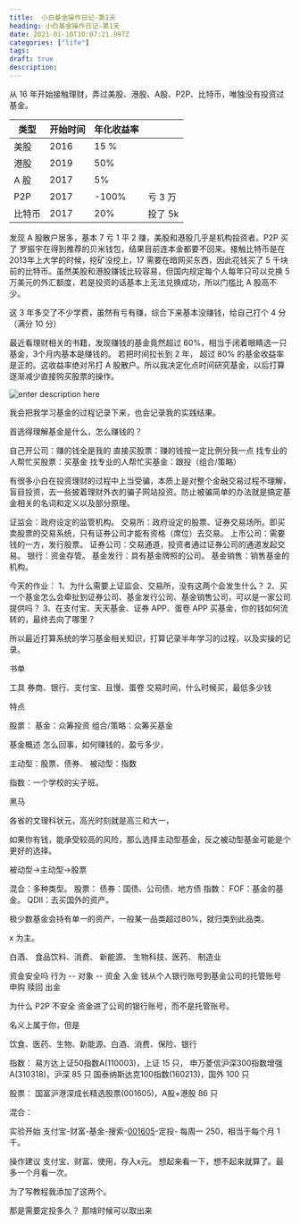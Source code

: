 ```yaml
---
title:  小白基金操作日记-第1天
heading: 小白基金操作日记-第1天
date: 2021-01-10T10:07:21.997Z
categories: ["life"]
tags: 
draft: true
description: 
---
```


从 16 年开始接触理财，弄过美股、港股、A股、P2P、比特币，唯独没有投资过基金。

|   类型  |  开始时间   |  年化收益率    |     |
| --- | --- | --- | --- |
|  美股   |  2016   |   15 %  |     |
|  港股  |   2019  |   50%  |     |
|   A 股  |  2017   |  5%   |     |
|   P2P  |  2017   |  -100%   |   亏 3 万  |
|   比特币  |  2017   |  20%   |  投了 5k   |

发现 A 股散户居多，基本 7 亏 1 平 2 赚，美股和港股几乎是机构投资者。P2P 买了 罗振宇在得到推荐的贝米钱包，结果目前连本金都要不回来。接触比特币是在 2013年上大学的时候，挖矿没挖上，17 需要在暗网买东西，因此花钱买了 5 千块前的比特币。虽然美股和港股赚钱比较容易，但国内规定每个人每年只可以兑换 5 万美元的外汇额度，若是投资的话基本上无法兑换成功，所以门槛比 A 股高不少。

这 3 年多交了不少学费，虽然有亏有赚，综合下来基本没赚钱，给自己打个 4 分（满分 10 分）


最近看理财相关的书籍，发现赚钱的基金竟然超过 60%，相当于闭着眼睛选一只基金，3个月内基本是赚钱的。
若把时间拉长到 2 年， 超过 80% 的基金收益率是正的。这收益率绝对吊打 A 股散户。所以我决定化点时间研究基金，以后打算逐渐减少直接购买股票的操作。 


![enter description here](https://gitee.com/smile365/blogimg/raw/master/sxy91/1610892919703.png)


我会把我学习基金的过程记录下来，也会记录我的实践结果。

首选得理解基金是什么，怎么赚钱的？

自己开公司：赚的钱全是我的
直接买股票：赚的钱按一定比例分我一点
找专业的人帮忙买股票：买基金
找专业的人帮忙买基金：跟投（组合/策略）



有很多小白在投资理财的过程中上当受骗，本质上是对整个金融交易过程不理解，盲目投资，去一些披着理财外衣的骗子网站投资。防止被骗简单的办法就是搞定基金相关的名词和定义以及部分原理。


证监会：政府设定的监管机构。
交易所：政府设定的股票、证券交易场所。即买卖股票的交易系统，只有证券公司才能有资格（席位）去交易。
上市公司：需要钱的一方，发行股票。
证券公司：交易通道，投资者通过证券公司的通道发起交易。
银行：资金存管。
基金发行：具有基金牌照的公司。
基金销售：销售基金的机构。


今天的作业：
1、为什么需要上证监会、交易所，没有这两个会发生什么？
2、买一个基金怎么会牵扯到证券公司、基金发行公司、基金销售公司，可以是一家公司提供吗？
3、在支付宝、天天基金、证券 APP、蛋卷 APP 买基金，你的钱如何流转的，最终去向了哪里？



所以最近打算系统的学习基金相关知识，打算记录半年学习的过程，以及实操的记录。

书单

工具
券商、银行、支付宝、且慢、蛋卷
交易时间，什么时候买，最低多少钱


特点



股票：
基金：众筹投资
组合/策略：众筹买基金

基金概述
怎么回事，如何赚钱的，盈亏多少，



主动型：股票、债券、
被动型：指数

指数：一个学校的尖子班。

黑马

各省的文理科状元，高光时刻就是高三和大一，

如果你有钱，能承受较高的风险，那么选择主动型基金，反之被动型基金可能是个更好的选择。


被动型->主动型->股票


混合：多种类型。
股票：
债券：国债、公司债、地方债
指数：
FOF：基金的基金。
QDII：去买国外的资产。

极少数基金会持有单一的资产，一般某一品类超过80%，就归类到此品类。

x 为主。



白酒、
食品饮料、消费、
新能源、
生物科技、医药、
制造业





资金安全吗
行为 -- 对象 -- 资金
入金 钱从个人银行账号到基金公司的托管账号
申购 
赎回
出金


为什么 P2P 不安全
资金进了公司的银行账号，而不是托管账号。

名义上属于你，但是




饮食、医药、生物、新能源、白酒、消费、保险、银行

指数：
易方达上证50指数A(110003)，上证 15 只，
申万菱信沪深300指数增强A(310318)，沪深 85 只
国泰纳斯达克100指数(160213)，国外 100 只

股票：
国富沪港深成长精选股票(001605)，A股+港股 86 只

混合：


实验开始
支付宝-财富-基金-搜索-[001605](http://fundf10.eastmoney.com/jjjl_001605.html)-定投-
每周一 250，相当于每个月 1 千。


操作建议
支付宝、财富、使用，存入x元。
想起来看一下，想不起来就算了。最多一个月看一次。


为了写教程我添加了这两个。

那是需要定投多久？
那啥时候可以取出来




